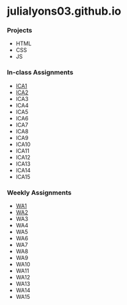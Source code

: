 # julialyons03.github.io
 


### Projects

- HTML
- CSS
- JS

### In-class Assignments

- [ICA1](https://docs.google.com/document/d/1Q-swDNaD-mHNHRXiMq68TgNVNuxbWcc9XQyF868RFFM/edit?usp=sharing)
- [ICA2](https://docs.google.com/document/d/1E_Ay89zsly3tHGzSMZjj2LzrlFTO6CXeFaqskSbpG8w/edit?usp=sharing) 
- ICA3
- ICA4
- ICA5
- ICA6
- ICA7
- ICA8
- ICA9
- ICA10
- ICA11
- ICA12
- ICA13
- ICA14
- ICA15

### Weekly Assignments

- [WA1](https://julialyons03.github.io/wa/wa1.html)
- [WA2](https://julialyons03.github.io/wa/wa2.html)
- WA3
- WA4
- WA5
- WA6
- WA7
- WA8
- WA9
- WA10
- WA11
- WA12
- WA13
- WA14
- WA15
